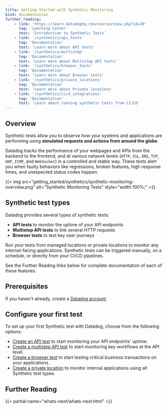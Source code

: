 ```yaml
---
title: Getting Started with Synthetic Monitoring
kind: documentation
further_reading:
    - link: 'https://learn.datadoghq.com/course/view.php?id=39'
      tag: 'Learning Center'
      text: 'Introduction to Synthetic Tests'
    - link: '/synthetics/api_tests'
      tag: 'Documentation'
      text: 'Learn more about API tests'
    - link: '/synthetics/multistep'
      tag: 'Documentation'
      text: 'Learn more about Multistep API tests'
    - link: '/synthetics/browser_tests'
      tag: 'Documentation'
      text: 'Learn more about Browser tests'
    - link: '/synthetics/private_locations'
      tag: 'Documentation'
      text: 'Learn more about Private locations'
    - link: '/synthetics/cicd_integrations'
      tag: 'Documentation'
      text: 'Learn about running synthetic tests from CI/CD'
---
```


## Overview

Synthetic tests allow you to observe how your systems and applications are performing using **simulated requests and actions from around the globe**. 

Datadog tracks the performance of your webpages and APIs from the backend to the frontend, and at various network levels (`HTTP`, `SSL`, `DNS`, `TCP`, `UDP`, `ICMP`, and `WebSocket`) in a controlled and stable way. These tests alert you when faulty behaviors like regressions, broken features, high response times, and unexpected status codes happen.

{{< img src="getting_started/synthetics/synthetic-monitoring-overview.png" alt="Synthetic Monitoring Tests" style="width:100%;" >}}

## Synthetic test types

Datadog provides several types of synthetic tests: 

- **API tests** to monitor the uptime of your API endpoints
- **Multistep API tests** to link several HTTP requests
- **Browser tests** to test key user journeys

Run your tests from managed locations or private locations to monitor any internal-facing applications. Synthetic tests can be triggered manually, on a schedule, or directly from your CI/CD pipelines.

See the Further Reading links below for complete documentation of each of these features. 

## Prerequisites

If you haven't already, create a [Datadog account][1].

## Configure your first test

To set up your first Synthetic test with Datadog, choose from the following options:

- [Create an API test][2] to start monitoring your API endpoints' uptime.
- [Create a multistep API test][3] to start monitoring key workflows at the API level.
- [Create a browser test][4] to start testing critical business transactions on your applications.
- [Create a private location][5] to monitor internal applications using all Synthetic test types.

## Further Reading

{{< partial name="whats-next/whats-next.html" >}}

[1]: https://www.datadoghq.com/
[2]: /getting_started/synthetics/api_test/
[3]: /getting_started/synthetics/api_test/#create-a-multistep-api-test
[4]: /getting_started/synthetics/browser_test/
[5]: /getting_started/synthetics/private_location/
